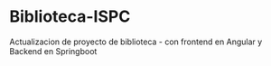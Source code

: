 # Biblioteca-ISPC
Actualizacion de proyecto de biblioteca -  con frontend en Angular y Backend en Springboot
